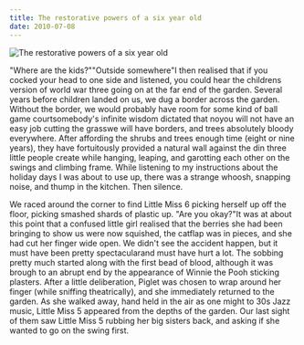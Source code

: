 ```yaml
---
title: The restorative powers of a six year old
date: 2010-07-08
---
```


![The restorative powers of a six year old](https://source.unsplash.com/DWyRC2juMgs/1600x900)

"Where are the kids?""Outside somewhere"I then realised that if you cocked your head to one side and listened, you could hear the childrens version of world war three going on at the far end of the garden. Several years before children landed on us, we dug a border across the garden. Without the border, we would probably have room for some kind of ball game courtsomebody's infinite wisdom dictated that noyou will not have an easy job cutting the grasswe will have borders, and trees absolutely bloody everywhere. After affording the shrubs and trees enough time (eight or nine years), they have fortuitously provided a natural wall against the din three little people create while hanging, leaping, and garotting each other on the swings and climbing frame. While listening to my instructions about the holiday days I was about to use up, there was a strange whoosh, snapping noise, and thump in the kitchen. Then silence.

We raced around the corner to find Little Miss 6 picking herself up off the floor, picking smashed shards of plastic up. "Are you okay?"It was at about this point that a confused little girl realised that the berries she had been bringing to show us were now squished, the catflap was in pieces, and she had cut her finger wide open. We didn't see the accident happen, but it must have been pretty spectacularand must have hurt a lot. The sobbing pretty much started along with the first bead of blood, although it was brough to an abrupt end by the appearance of Winnie the Pooh sticking plasters. After a little deliberation, Piglet was chosen to wrap around her finger (while sniffing theatrically), and she immediately returned to the garden. As she walked away, hand held in the air as one might to 30s Jazz music, Little Miss 5 appeared from the depths of the garden. Our last sight of them saw Little Miss 5 rubbing her big sisters back, and asking if she wanted to go on the swing first.